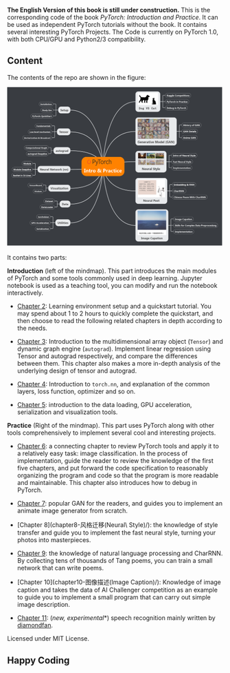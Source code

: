 **The English Version of this book is still under construction.**
This is the corresponding code of the book *PyTorch: Introduction and Practice*. It can be used as independent PyTorch tutorials without the book. It contains several interesting PyTorch Projects. The Code is currently on PyTorch 1.0, with both CPU/GPU and Python2/3 compatibility. 


## Content

The contents of the repo are shown in the figure:

![content](imgs/mindmap_en.png)



It contains two parts:



**Introduction** (left of the mindmap). This part introduces the main modules of PyTorch and some tools commonly used in deep learning. Jupyter notebook is used as a teaching tool, you can modify and run the notebook interactively.


- [Chapter 2](chapter2-快速入门/): Learning environment setup and a quickstart tutorial. You may spend about 1 to 2 hours to quickly complete the quickstart, and then choose to read the following related chapters in depth according to the needs.

- [Chapter 3](chapter3-Tensor和autograd/): Introduction to the multidimensional array object (`Tensor`) and dynamic graph engine (`autograd`). Implement linear regression using Tensor and autograd respectively, and compare the differences between them. This chapter also makes a more in-depth analysis of the underlying design of tensor and autograd.

- [Chapter 4](chapter4-神经网络工具箱nn/): Introduction to `torch.nn`, and explanation of the common layers, loss function, optimizer and so on. 

- [Chapter 5](chapter5-常用工具/): introduction to the data loading, GPU acceleration, serialization and visualization tools.



**Practice** (Right of the mindmap). This part uses PyTorch along with other tools comprehensively to implement several cool and interesting projects. 



- [Chapter 6](chapter6-实战指南/): a connecting chapter to review PyTorch tools and apply it to a relatively easy task: image classification. In the process of implementation, guide the reader to review the knowledge of the first five chapters, and put forward the code specification to reasonably organizing the program and code so that the program is more readable and maintainable. This chapter also introduces how to debug in PyTorch.

- [Chapter 7](chapter7-GAN生成动漫头像/): popular GAN for the readers, and guides you to implement an animate image generator from scratch.

- [Chapter 8](chapter8-风格迁移\(Neural\ Style\)/): the knowledge of style transfer and guide you to implement the fast neural style, turning your photos into masterpieces.

- [Chapter 9](chapter9-神经网络写诗\(CharRNN\)/): the knowledge of natural language processing and CharRNN. By collecting tens of thousands of Tang poems, you can train a small network that can write poems.

- [Chapter 10](chapter10-图像描述\(Image Caption\)/): Knowledge of image caption and takes the data of AI Challenger competition as an example to guide you to implement a small program that can carry out simple image description.

- [Chapter 11](chapter11-语音识别(LSTM-CTC)): (*new, experimental**) speech recognition mainly written by [diamondfan](https://github.com/diamondfan).




 
Licensed under MIT License.
## Happy Coding
 
